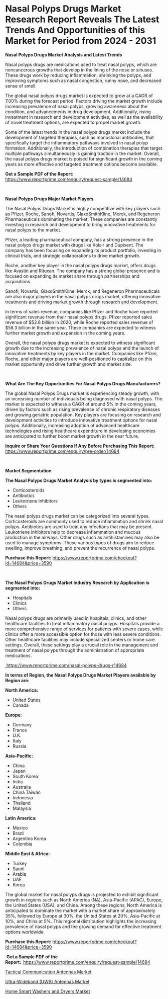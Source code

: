 <p><h1>Nasal Polyps Drugs Market Research Report Reveals The Latest Trends And Opportunities of this Market for Period from 2024 - 2031</h1></p><p><strong>Nasal Polyps Drugs Market Analysis and Latest Trends</strong></p>
<p><p>Nasal polyps drugs are medications used to treat nasal polyps, which are noncancerous growths that develop in the lining of the nose or sinuses. These drugs work by reducing inflammation, shrinking the polyps, and improving symptoms such as nasal congestion, runny nose, and decreased sense of smell.</p><p>The global nasal polyps drugs market is expected to grow at a CAGR of 7.00% during the forecast period. Factors driving the market growth include increasing prevalence of nasal polyps, growing awareness about the condition, and advancements in drug development. Additionally, rising investment in research and development activities, as well as the availability of novel treatment options, are expected to propel market growth.</p><p>Some of the latest trends in the nasal polyps drugs market include the development of targeted therapies, such as monoclonal antibodies, that specifically target the inflammatory pathways involved in nasal polyp formation. Additionally, the introduction of combination therapies that target multiple pathways simultaneously is gaining traction in the market. Overall, the nasal polyps drugs market is poised for significant growth in the coming years as more effective and targeted treatment options become available.</p></p>
<p><strong>Get a Sample PDF of the Report:&nbsp;</strong> <a href="https://www.reportprime.com/enquiry/request-sample/14684">https://www.reportprime.com/enquiry/request-sample/14684</a></p>
<p>&nbsp;</p>
<p><strong>Nasal Polyps Drugs Major Market Players</strong></p>
<p><p>The Nasal Polyps Drugs Market is highly competitive with key players such as Pfizer, Roche, Sanofi, Novartis, GlaxoSmithKline, Merck, and Regeneron Pharmaceuticals dominating the market. These companies are constantly investing in research and development to bring innovative treatments for nasal polyps to the market.</p><p>Pfizer, a leading pharmaceutical company, has a strong presence in the nasal polyps drugs market with drugs like Xolair and Dupixent. The company has been focusing on expanding its product portfolio, investing in clinical trials, and strategic collaborations to drive market growth.</p><p>Roche, another key player in the nasal polyps drugs market, offers drugs like Avastin and Rituxan. The company has a strong global presence and is focused on expanding its market share through partnerships and acquisitions.</p><p>Sanofi, Novartis, GlaxoSmithKline, Merck, and Regeneron Pharmaceuticals are also major players in the nasal polyps drugs market, offering innovative treatments and driving market growth through research and development.</p><p>In terms of sales revenue, companies like Pfizer and Roche have reported significant revenue from their nasal polyps drugs. Pfizer reported sales revenue of $52.6 billion in 2020, while Roche reported sales revenue of $58.3 billion in the same year. These companies are expected to witness further market growth and expansion in the coming years.</p><p>Overall, the nasal polyps drugs market is expected to witness significant growth due to the increasing prevalence of nasal polyps and the launch of innovative treatments by key players in the market. Companies like Pfizer, Roche, and other major players are well-positioned to capitalize on this market opportunity and drive further growth and market size.</p></p>
<p>&nbsp;</p>
<p><strong>What Are The Key Opportunities For Nasal Polyps Drugs Manufacturers?</strong></p>
<p><p>The global Nasal Polyps Drugs market is experiencing steady growth, with an increasing number of individuals being diagnosed with nasal polyps. The market is expected to witness a CAGR of around 5% in the coming years, driven by factors such as rising prevalence of chronic respiratory diseases and growing geriatric population. Key players are focusing on research and development activities to introduce innovative treatment options for nasal polyps. Additionally, increasing adoption of advanced healthcare technologies and rising healthcare expenditure in developing economies are anticipated to further boost market growth in the near future.</p></p>
<p><strong>Inquire or Share Your Questions If Any Before Purchasing This Report:</strong> <a href="https://www.reportprime.com/enquiry/pre-order/14684">https://www.reportprime.com/enquiry/pre-order/14684</a></p>
<p>&nbsp;</p>
<p><strong>Market Segmentation</strong></p>
<p><strong>The Nasal Polyps Drugs Market Analysis by types is segmented into:</strong></p>
<p><ul><li>Corticosteroids</li><li>Antibiotics</li><li>Leukotriene Inhibitors</li><li>Others</li></ul></p>
<p><p>The nasal polyps drugs market can be categorized into several types. Corticosteroids are commonly used to reduce inflammation and shrink nasal polyps. Antibiotics are used to treat any infections that may be present. Leukotriene inhibitors help to decrease inflammation and mucous production in the airways. Other drugs such as antihistamines may also be used to manage symptoms. These various types of drugs aim to reduce swelling, improve breathing, and prevent the recurrence of nasal polyps.</p></p>
<p><strong>Purchase this Report:&nbsp;</strong><a href="https://www.reportprime.com/checkout?id=14684&price=3590">https://www.reportprime.com/checkout?id=14684&price=3590</a></p>
<p>&nbsp;</p>
<p><strong>The Nasal Polyps Drugs Market Industry Research by Application is segmented into:</strong></p>
<p><ul><li>Hospitals</li><li>Clinics</li><li>Others</li></ul></p>
<p><p>Nasal polyps drugs are primarily used in hospitals, clinics, and other healthcare facilities to treat inflammatory nasal polyps. Hospitals provide a more comprehensive range of services for patients with severe cases, while clinics offer a more accessible option for those with less severe conditions. Other healthcare facilities may include specialized centers or home care settings. Overall, these settings play a crucial role in the management and treatment of nasal polyps through the administration of appropriate medications.</p></p>
<p><a href="https://www.reportprime.com/nasal-polyps-drugs-r14684">&nbsp;https://www.reportprime.com/nasal-polyps-drugs-r14684</a></p>
<p><strong>In terms of Region, the Nasal Polyps Drugs Market Players available by Region are:</strong></p>
<p>
    <p> <strong> North America: </strong>
        <ul>
            <li>United States</li>
            <li>Canada</li>
        </ul>
        </p> 
    <p> <strong> Europe: </strong>
        <ul>
            <li>Germany</li>
            <li>France</li>
            <li>U.K.</li>
            <li>Italy</li>
            <li>Russia</li>
        </ul>
        </p> 
    <p> <strong> Asia-Pacific: </strong>
        <ul>
            <li>China</li>
            <li>Japan</li>
            <li>South Korea</li>
            <li>India</li>
            <li>Australia</li>
            <li>China Taiwan</li>
            <li>Indonesia</li>
            <li>Thailand</li>
            <li>Malaysia</li>
        </ul>
        </p> 
    <p> <strong> Latin America: </strong>
        <ul>
            <li>Mexico</li>
            <li>Brazil</li>
            <li>Argentina Korea</li>
            <li>Colombia</li>
        </ul>
        </p> 
    <p> <strong> Middle East & Africa: </strong>
        <ul>
            <li>Turkey</li>
            <li>Saudi</li>
            <li>Arabia</li>
            <li>UAE</li>
            <li>Korea</li>
        </ul>
    </p>
    </p>
<p><p>The global market for nasal polyps drugs is projected to exhibit significant growth in regions such as North America (NA), Asia-Pacific (APAC), Europe, the United States (USA), and China. Among these regions, North America is anticipated to dominate the market with a market share of approximately 35%, followed by Europe at 30%, the United States at 20%, Asia-Pacific at 10%, and China at 5%. This regional distribution highlights the increasing prevalence of nasal polyps and the growing demand for effective treatment options worldwide.</p></p>
<p><strong>Purchase this Report: </strong><a href="https://www.reportprime.com/checkout?id=14684&price=3590">https://www.reportprime.com/checkout?id=14684&price=3590</a></p>
<p>&nbsp;<strong>Get a Sample PDF of the Report:&nbsp;&nbsp;</strong><a href="https://www.reportprime.com/enquiry/request-sample/14684">https://www.reportprime.com/enquiry/request-sample/14684</a></p>
<p><strong></strong></p>
<p><p><a href="https://medium.com/@dhjdj3783/tactical-communication-antennas-market-research-report-market-forecast-and-growth-prospects-with-a-ee7a54f28ff7">Tactical Communication Antennas Market</a></p><p><a href="https://medium.com/@dhjdj3783/ultra-wideband-uwb-antennas-market-share-and-new-trends-analysis-by-its-type-application-1251cf2764ac">Ultra-Wideband (UWB) Antennas Market</a></p><p><a href="https://medium.com/@hesterorn/home-smart-washers-and-dryers-market-forecast-global-market-trends-and-analysis-from-2024-to-2031-9c06fc64be9d">Home Smart Washers and Dryers Market</a></p></p>